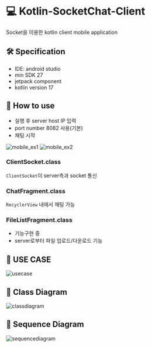 # 💻 Kotlin-SocketChat-Client
Socket을 이용한 kotlin client mobile application

## 🛠 Specification
- IDE: android studio
- min SDK 27
- jetpack component
- kotlin version 17

## 📢 How to use
- 실행 후 server host IP 입력
- port number 8082 사용(기본)
- 채팅 시작


![mobile_ex1](./images/mobile_example_1.png)
![mobile_ex2](./images/mobile_example_2.png)

### ClientSocket.class
`ClientSocket`이 server측과 socket 통신

### ChatFragment.class
`RecyclerView` 내에서 채팅 가능

### FileListFragment.class
- 기능구현 중
- server로부터 파일 업로드/다운로드 기능

## 📜 USE CASE
![usecase](./images/usecase.png)

## 📜 Class Diagram
![classdiagram](./images/classdiagram.png)

## 📜 Sequence Diagram
![sequencediagram](./images/sequencediagram.png)
